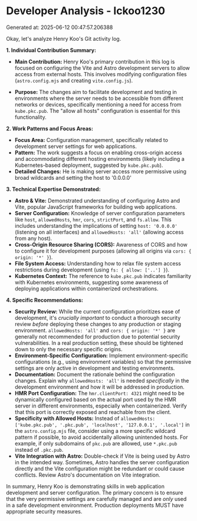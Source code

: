 # Developer Analysis - lckoo1230
Generated at: 2025-06-12 00:47:57.206388

Okay, let's analyze Henry Koo's Git activity log.

**1. Individual Contribution Summary:**

*   **Main Contribution:** Henry Koo's primary contribution in this log is focused on configuring the Vite and Astro development servers to allow access from external hosts. This involves modifying configuration files (`astro.config.mjs` and creating `vite.config.js`).

*   **Purpose:** The changes aim to facilitate development and testing in environments where the server needs to be accessible from different networks or devices, specifically mentioning a need for access from `kube.pkc.pub`.  The "allow all hosts" configuration is essential for this functionality.

**2. Work Patterns and Focus Areas:**

*   **Focus Area:**  Configuration management, specifically related to development server settings for web applications.
*   **Pattern:**  The work suggests a focus on enabling cross-origin access and accommodating different hosting environments (likely including a Kubernetes-based deployment, suggested by `kube.pkc.pub`).
*   **Detailed Changes:** He is making server access more permissive using broad wildcards and setting the host to '0.0.0.0'

**3. Technical Expertise Demonstrated:**

*   **Astro & Vite:** Demonstrated understanding of configuring Astro and Vite, popular JavaScript frameworks for building web applications.
*   **Server Configuration:**  Knowledge of server configuration parameters like `host`, `allowedHosts`, `hmr`, `cors`, `strictPort`, and `fs.allow`.  This includes understanding the implications of setting `host: '0.0.0.0'` (listening on all interfaces) and `allowedHosts: 'all'` (allowing access from any host).
*   **Cross-Origin Resource Sharing (CORS):** Awareness of CORS and how to configure it for development purposes (allowing all origins via `cors: { origin: '*' }`).
*   **File System Access:** Understanding how to relax file system access restrictions during development (using `fs: { allow: ['..'] }`).
*   **Kubernetes Context:** The reference to `kube.pkc.pub` indicates familiarity with Kubernetes environments, suggesting some awareness of deploying applications within containerized orchestrations.

**4. Specific Recommendations:**

*   **Security Review:**  While the current configuration prioritizes ease of development, it's *crucially important* to conduct a thorough security review *before* deploying these changes to any production or staging environment.  `allowedHosts: 'all'` and `cors: { origin: '*' }` are generally not recommended for production due to potential security vulnerabilities.  In a real production setting, these should be tightened down to only the necessary specific origins.
*   **Environment-Specific Configuration:** Implement environment-specific configurations (e.g., using environment variables) so that the permissive settings are only active in development and testing environments.
*   **Documentation:** Document the rationale behind the configuration changes.  Explain why `allowedHosts: 'all'` is needed *specifically* in the development environment and how it will be addressed in production.
*   **HMR Port Configuration:** The `hmr.clientPort: 4321` might need to be dynamically configured based on the actual port used by the HMR server in different environments, especially when containerized. Verify that this port is correctly exposed and reachable from the client.
*   **Specificity with Allowed Hosts:**  Instead of `allowedHosts: ['kube.pkc.pub', '.pkc.pub', 'localhost', '127.0.0.1', '.local']` in the `astro.config.mjs` file, consider using a more specific wildcard pattern if possible, to avoid accidentally allowing unintended hosts.  For example, if only subdomains of `pkc.pub` are allowed, use `*.pkc.pub` instead of `.pkc.pub`.
*   **Vite Integration with Astro:**  Double-check if Vite is being used by Astro in the intended way.  Sometimes, Astro handles the server configuration directly and the Vite configuration might be redundant or could cause conflicts. Review Astro's documentation on Vite integration.

In summary, Henry Koo is demonstrating skills in web application development and server configuration. The primary concern is to ensure that the very permissive settings are carefully managed and are *only* used in a safe development environment. Production deployments MUST have appropriate security measures.
